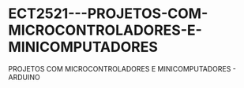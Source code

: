 # ECT2521---PROJETOS-COM-MICROCONTROLADORES-E-MINICOMPUTADORES
PROJETOS COM MICROCONTROLADORES E MINICOMPUTADORES - ARDUINO
